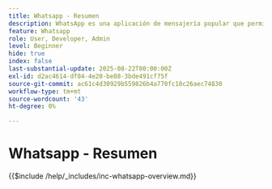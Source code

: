 ```yaml
---
title: Whatsapp - Resumen
description: WhatsApp es una aplicación de mensajería popular que permite a las empresas atraer clientes a través de mensajes personalizados y conversacionales usando la API de WhatsApp Business.En Adobe Journey Optimizer, WhatsApp permite mensajes de marketing y servicio al cliente enriquecidos e interactivos que se entregan directamente a las cuentas de WhatsApp de los usuarios.
feature: Whatsapp
role: User, Developer, Admin
level: Beginner
hide: true
index: false
last-substantial-update: 2025-08-22T00:00:00Z
exl-id: d2ac4614-df04-4e20-be88-3bde491cf75f
source-git-commit: ac61c4d30929b559826b4a770fc10c26aec74830
workflow-type: tm+mt
source-wordcount: '43'
ht-degree: 0%

---
```


# Whatsapp - Resumen

{{$include /help/_includes/inc-whatsapp-overview.md}}
